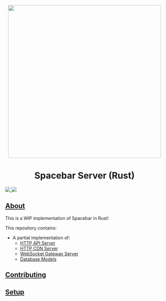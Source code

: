 <p align="center">
  <img width="486" src="https://raw.githubusercontent.com/spacebarchat/spacebarchat/8e53cf17f9e48aed429d1b932a31b0803a4c0c79/branding/svg/Spacebar__Logo-Blue.svg" />
  <h1 align="center">Spacebar Server (Rust)</h1>
</p>


<p>
  <a href="https://discord.gg/ZrnGQP6p3d">
    <img src="https://img.shields.io/discord/806142446094385153?color=7489d5&logo=discord&logoColor=ffffff" />
  </a>
  <img src="https://img.shields.io/static/v1?label=Status&message=Early%20Development&color=blue">
</p>

## [About](https://spacebar.chat/)

This is a WIP implementation of Spacebar in Rust!

This repository contains:
- A partial implementation of:
    - [HTTP API Server](/src/api)
    - [HTTP CDN Server](/src/cdn)
    - [WebSocket Gateway Server](/src/gateway)
    - [Database Models](/src/database)

## [Contributing](https://docs.spacebar.chat/contributing/)

## [Setup](https://docs.spacebar.chat/setup/server/)